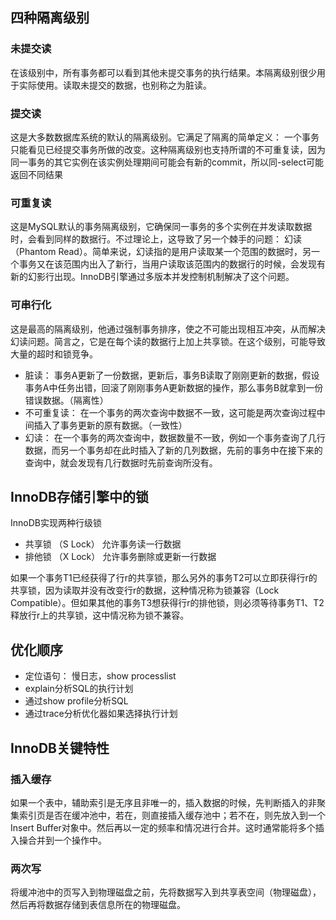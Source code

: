 ## 四种隔离级别
### 未提交读
在该级别中，所有事务都可以看到其他未提交事务的执行结果。本隔离级别很少用于实际使用。读取未提交的数据，也别称之为脏读。
### 提交读
这是大多数数据库系统的默认的隔离级别。它满足了隔离的简单定义： 一个事务只能看见已经提交事务所做的改变。这种隔离级别也支持所谓的不可重复读，因为同一事务的其它实例在该实例处理期间可能会有新的commit，所以同-select可能返回不同结果
### 可重复读
这是MySQL默认的事务隔离级别，它确保同一事务的多个实例在并发读取数据时，会看到同样的数据行。不过理论上，这导致了另一个棘手的问题： 幻读（Phantom Read）。简单来说，幻读指的是用户读取某一个范围的数据时，另一个事务又在该范围内出入了新行，当用户读取该范围内的数据行的时候，会发现有新的幻影行出现。InnoDB引擎通过多版本并发控制机制解决了这个问题。
### 可串行化
这是最高的隔离级别，他通过强制事务排序，使之不可能出现相互冲突，从而解决幻读问题。简言之，它是在每个读的数据行上加上共享锁。在这个级别，可能导致大量的超时和锁竞争。

- 脏读： 事务A更新了一份数据，更新后，事务B读取了刚刚更新的数据，假设事务A中任务出错，回滚了刚刚事务A更新数据的操作，那么事务B就拿到一份错误数据。（隔离性）
- 不可重复读： 在一个事务的两次查询中数据不一致，这可能是两次查询过程中间插入了事务更新的原有数据。（一致性）
- 幻读： 在一个事务的两次查询中，数据数量不一致，例如一个事务查询了几行数据，而另一个事务却在此时插入了新的几列数据，先前的事务中在接下来的查询中，就会发现有几行数据时先前查询所没有。

## InnoDB存储引擎中的锁
InnoDB实现两种行级锁
- 共享锁  （S Lock）
允许事务读一行数据
- 排他锁  （X Lock）
允许事务删除或更新一行数据

如果一个事务T1已经获得了行r的共享锁，那么另外的事务T2可以立即获得行r的共享锁，因为读取并没有改变行r的数据，这种情况称为锁兼容（Lock Compatible）。但如果其他的事务T3想获得行r的排他锁，则必须等待事务T1、T2释放行r上的共享锁，这中情况称为锁不兼容。



## 优化顺序
- 定位语句： 慢日志，show processlist
- explain分析SQL的执行计划
- 通过show profile分析SQL
- 通过trace分析优化器如果选择执行计划


## InnoDB关键特性
### 插入缓存
如果一个表中，辅助索引是无序且非唯一的，插入数据的时候，先判断插入的非聚集索引页是否在缓冲池中，若在，则直接插入缓存池中；若不在，则先放入到一个Insert Buffer对象中。然后再以一定的频率和情况进行合并。这时通常能将多个插入操合并到一个操作中。

### 两次写
将缓冲池中的页写入到物理磁盘之前，先将数据写入到共享表空间（物理磁盘），然后再将数据存储到表信息所在的物理磁盘。
